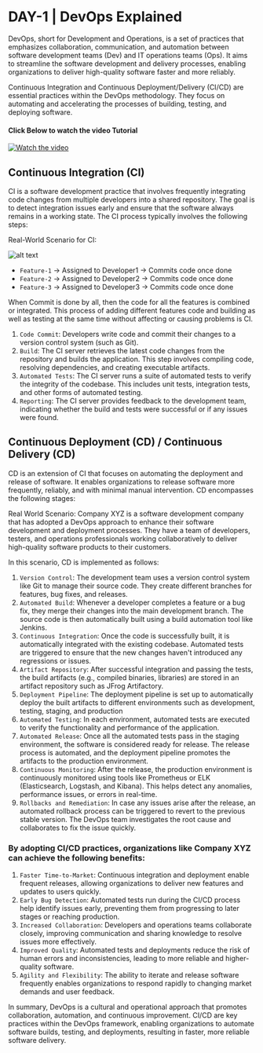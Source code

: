 # DAY-1 | DevOps Explained

DevOps, short for Development and Operations, is a set of practices that emphasizes collaboration, communication, and automation between software development teams (Dev) and IT operations teams (Ops). It aims to streamline the software development and delivery processes, enabling organizations to deliver high-quality software faster and more reliably.

Continuous Integration and Continuous Deployment/Delivery (CI/CD) are essential practices within the DevOps methodology. They focus on automating and accelerating the processes of building, testing, and deploying software.

#### Click Below to watch the video Tutorial
[![Watch the video](https://img.youtube.com/vi/Tq1vBqliJ_M/maxresdefault.jpg)](https://www.youtube.com/watch?v=Tq1vBqliJ_M)


## Continuous Integration (CI)

CI is a software development practice that involves frequently integrating code changes from multiple developers into a shared repository. The goal is to detect integration issues early and ensure that the software always remains in a working state. The CI process typically involves the following steps:

Real-World Scenario for CI:

![alt text](https://github.com/jaiswaladi246/30-Days-Of-DevOps/blob/main/Images/1.png?raw=true)
- `Feature-1` → Assigned to Developer1 → Commits code once done
- `Feature-2` → Assigned to Developer2 → Commits code once done
- `Feature-3` → Assigned to Developer3 → Commits code once done

When Commit is done by all, then the code for all the features is combined or integrated. This process of adding different features code and building as well as testing at the same time without affecting or causing problems is CI.

1. `Code Commit`: Developers write code and commit their changes to a version control system (such as Git).
2. `Build`: The CI server retrieves the latest code changes from the repository and builds the application. This step involves compiling code, resolving dependencies, and creating executable artifacts.
3. `Automated Tests`: The CI server runs a suite of automated tests to verify the integrity of the codebase. This includes unit tests, integration tests, and other forms of automated testing.
4. `Reporting`: The CI server provides feedback to the development team, indicating whether the build and tests were successful or if any issues were found.

## Continuous Deployment (CD) / Continuous Delivery (CD)

CD is an extension of CI that focuses on automating the deployment and release of software. It enables organizations to release software more frequently, reliably, and with minimal manual intervention. CD encompasses the following stages:

Real World Scenario:
Company XYZ is a software development company that has adopted a DevOps approach to enhance their software development and deployment processes. They have a team of developers, testers, and operations professionals working collaboratively to deliver high-quality software products to their customers.

In this scenario, CD is implemented as follows:

1. `Version Control`: The development team uses a version control system like Git to manage their source code. They create different branches for features, bug fixes, and releases.
2. `Automated Build`: Whenever a developer completes a feature or a bug fix, they merge their changes into the main development branch. The source code is then automatically built using a build automation tool like Jenkins.
3. `Continuous Integration`: Once the code is successfully built, it is automatically integrated with the existing codebase. Automated tests are triggered to ensure that the new changes haven't introduced any regressions or issues.
4. `Artifact Repository`: After successful integration and passing the tests, the build artifacts (e.g., compiled binaries, libraries) are stored in an artifact repository such as JFrog Artifactory.
5. `Deployment Pipeline`: The deployment pipeline is set up to automatically deploy the built artifacts to different environments such as development, testing, staging, and production
6. `Automated Testing`: In each environment, automated tests are executed to verify the functionality and performance of the application.
7. `Automated Release`: Once all the automated tests pass in the staging environment, the software is considered ready for release. The release process is automated, and the deployment pipeline promotes the artifacts to the production environment.
8. `Continuous Monitoring`: After the release, the production environment is continuously monitored using tools like Prometheus or ELK (Elasticsearch, Logstash, and Kibana). This helps detect any anomalies, performance issues, or errors in real-time.
9. `Rollbacks and Remediation`: In case any issues arise after the release, an automated rollback process can be triggered to revert to the previous stable version. The DevOps team investigates the root cause and collaborates to fix the issue quickly.


### By adopting CI/CD practices, organizations like Company XYZ can achieve the following benefits: ###

1. `Faster Time-to-Market`: Continuous integration and deployment enable frequent releases, allowing organizations to deliver new features and updates to users quickly.
2. `Early Bug Detection`: Automated tests run during the CI/CD process help identify issues early, preventing them from progressing to later stages or reaching production.
3. `Increased Collaboration`: Developers and operations teams collaborate closely, improving communication and sharing knowledge to resolve issues more effectively.
4. `Improved Quality`: Automated tests and deployments reduce the risk of human errors and inconsistencies, leading to more reliable and higher-quality software.
5. `Agility and Flexibility`: The ability to iterate and release software frequently enables organizations to respond rapidly to changing market demands and user feedback.

In summary, DevOps is a cultural and operational approach that promotes collaboration, automation, and continuous improvement. CI/CD are key practices within the DevOps framework, enabling organizations to automate software builds, testing, and deployments, resulting in faster, more reliable software delivery.
